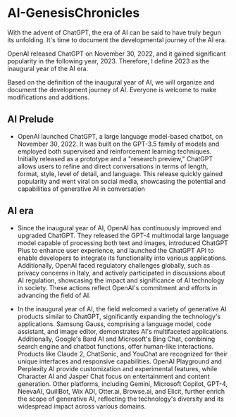 # AI-GenesisChronicles

With the advent of ChatGPT, the era of AI can be said to have truly begun its unfolding. It's time to document the developmental journey of the AI era.

OpenAI released ChatGPT on November 30, 2022, and it gained significant popularity in the following year, 2023. Therefore, I define 2023 as the inaugural year of the AI era.

Based on the definition of the inaugural year of AI, we will organize and document the development journey of AI. Everyone is welcome to make modifications and additions.

## AI Prelude

- OpenAI launched ChatGPT, a large language model-based chatbot, on November 30, 2022. It was built on the GPT-3.5 family of models and employed both supervised and reinforcement learning techniques. Initially released as a prototype and a "research preview," ChatGPT allows users to refine and direct conversations in terms of length, format, style, level of detail, and language. This release quickly gained popularity and went viral on social media, showcasing the potential and capabilities of generative AI in conversation​

## AI era

- Since the inaugural year of AI, OpenAI has continuously improved and upgraded ChatGPT. They released the GPT-4 multimodal large language model capable of processing both text and images, introduced ChatGPT Plus to enhance user experience, and launched the ChatGPT API to enable developers to integrate its functionality into various applications. Additionally, OpenAI faced regulatory challenges globally, such as privacy concerns in Italy, and actively participated in discussions about AI regulation, showcasing the impact and significance of AI technology in society. These actions reflect OpenAI's commitment and efforts in advancing the field of AI.

- In the inaugural year of AI, the field welcomed a variety of generative AI products similar to ChatGPT, significantly expanding the technology's applications. Samsung Gauss, comprising a language model, code assistant, and image editor, demonstrates AI's multifaceted applications. Additionally, Google's Bard AI and Microsoft's Bing Chat, combining search engine and chatbot functions, offer human-like interactions. Products like Claude 2, ChatSonic, and YouChat are recognized for their unique interfaces and responsive capabilities. OpenAI Playground and Perplexity AI provide customization and experimental features, while Character AI and Jasper Chat focus on entertainment and content generation. Other platforms, including Gemini, Microsoft Copilot, GPT-4, NeevaAI, QuillBot, Wix ADI, Otter.ai, Browse.ai, and Elicit, further enrich the scope of generative AI, reflecting the technology's diversity and its widespread impact across various domains.